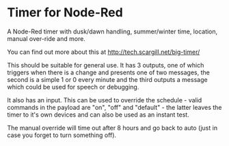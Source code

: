 # Timer for Node-Red
A Node-Red timer with dusk/dawn handling, summer/winter time, location, manual over-ride and more.

You can find out more about this at http://tech.scargill.net/big-timer/

This should be suitable for general use. It has 3 outputs, one of which triggers when there is a change and presents one of two messages, the second is a simple 1 or 0 every minute and the third outputs a message which could be used for speech or debugging.

It also has an input. This can be used to override the schedule - valid commands in the payload are "on", "off" and "default" - the latter leaves the timer to it's own devices and can also be used as an instant test.

The manual override will time out after 8 hours and go back to auto (just in case you forget to turn something off).

